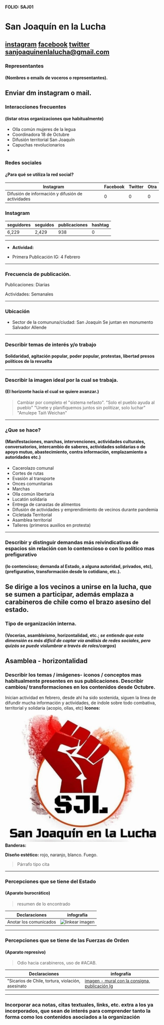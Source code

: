 #### FOLIO: SAJ01
# San Joaquín en la Lucha

[instagram]()
[facebook]()
[twitter]()
<sanjoaquinenlalucha@gmail.com>
---

### Representantes
#### (Nombres o emails de voceros o representantes).
Enviar dm instagram o mail.
---
### Interacciones frecuentes
#### (listar otras organizaciones que habitualmente)
* Olla común mujeres de la legua 
* Coordinadora 18 de Octubre 
* Difusión territorial San Joaquín 
* Capuchas revolucionarios 
* 

### Redes sociales
#### ¿Para qué se utiliza la red social?
| Instagram | Facebook | Twitter | Otra 
|---|---|---|---|
|Difusión de información y difusión de actividades|0|0| 0|

### **Instagram**
| seguidores | seguidos | publicaciones | hashtag 
|---|---|---|---|
|6,229|2,429|938| 0

---

* **Actividad:**   

* Primera Publicación IG: 4 Febrero

---
### Frecuencia de publicación.

Publicaciones: Diarias

Actividades: Semanales

---
### Ubicación
* Sector de la comununa/ciudad: San Joaquín
Se juntan en monumento Salvador Allende
---
### Describir temas de interés y/o trabajo
#### Solidaridad, agitación popular, poder popular, protestas, libertad presos políticos de la revuelta
---
### Describir la imagen ideal por la cual se trabaja.
#### (El horizonte hacia el cual se quiere avanzar.)
> Cambiar por completo el "sistema nefasto". "Solo el pueblo ayuda al pueblo" "Unete y planifiquemos juntos sin politizar, solo luchar" "Amulepe Taiñ Weichan"
---
### ¿Que se hace?
#### (Manifestaciones, marchas, intervenciones, actividades culturales, conversatorios, intercambio de saberes, actividades solidarias o de apoyo mutuo, abastecimiento, contra información, emplazamiento a autoridades etc.)
* Cacerolazo comunal
* Cortes de rutas
* Evasión al transporte
* Onces comunitarias 
* Marchas
* Olla común libertaria
* Lucatón solidaria
* Entrega de canastas de alimentos
* Difusión de actividades y emprendimiento de vecinos durante pandemia
* Cicletada Territorial
* Asamblea territorial
* Talleres (primeros auxilios en protesta)

---
### Describir y distinguir demandas más reivindicativas de espacios sin relación con lo contencioso o con lo político mas prefigurativo
#### (lo contencioso; demanda al Estado, a alguna autoridad, privados, etc), (prefigurativo, transformación desde lo cotidiano, etc.). 
Se dirige a los vecinos a unirse en la lucha, que se sumen a participar, además emplaza a carabineros de chile como el brazo asesino del estado.
---
### Tipo de organización interna.
#### (Vocerías, asambleísmo, horizontalidad, etc.; *se entiende que esta dimensión es más difícil de captar vía análisis de redes sociales, pero quizás se puede vislumbrar a través de roles/cargos*)
Asamblea - horizontalidad
---
### Describir los temas / imágenes- iconos / conceptos mas habitualmente presentes en sus publicaciones. Describir cambios/ transformaciones en los contenidos desde Octubre.
Inician actividad en febrero, desde ahí ha sido sostenida, siguen la línea de difundir mucha información y actividades, de índole sobre todo combativa, territorial y solidaria (acopio, ollas, etc)
**Iconos:**


![imagen](sjl.png) 
**Banderas:**

**Diseño estético:** rojo, naranjo, blanco. Fuego. 

> Párrafo tipo cita 

---
### Percepciones que se tiene del Estado
#### (Aparato burocrático)
> resumen de lo encontrado

| Declaraciones | infografía | 
|---|---|
|Anotar los comunicados | ![linkear imagen]() |

---
### Percepciones que se tiene de las Fuerzas de Orden
#### (Aparato represivo)
> Odio hacia carabineros, uso de #ACAB.

| Declaraciones | infografía | 
|---|---|
|"Sicarios de Chile, tortura, violación, asesinato| [imagen - mural con la consigna, publicación Ig](https://www.instagram.com/p/CA6wzgfpQk2/) |


---
### Incorporar aca notas, citas textuales, links, etc. extra a los ya incorporados, que sean de interés para comprender tanto la forma como los contenidos asociados a la organización